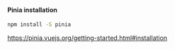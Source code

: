 #### Pinia installation

```sh
npm install -S pinia
```


<aside class="notes">

https://pinia.vuejs.org/getting-started.html#installation

</aside>

